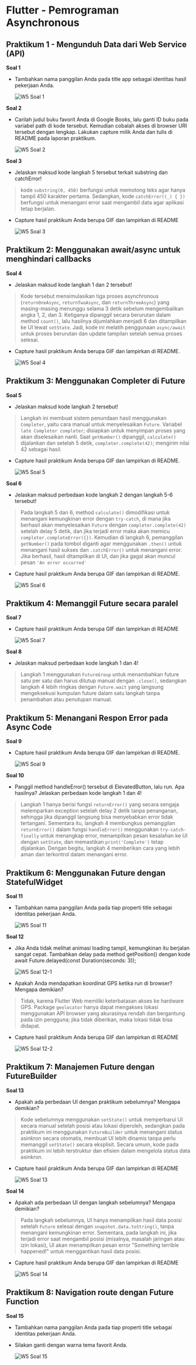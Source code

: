 # Flutter - Pemrograman Asynchronous

## Praktikum 1 - Mengunduh Data dari Web Service (API)
**Soal 1**
- Tambahkan nama panggilan Anda pada title app sebagai identitas hasil pekerjaan Anda.  

  ![W5 Soal 1](images/W5-soal1.jpg)

**Soal 2**
- Carilah judul buku favorit Anda di Google Books, lalu ganti ID buku pada variabel path di kode tersebut. Kemudian cobalah akses di browser URI tersebut dengan lengkap. Lakukan capture milik Anda dan tulis di README pada laporan praktikum.  

  ![W5 Soal 2](images/W5-soal2.jpg)

**Soal 3**
- Jelaskan maksud kode langkah 5 tersebut terkait substring dan catchError!  
> kode `substring(0, 450)` berfungsi untuk memotong teks agar hanya tampil 450 karakter pertama. Sedangkan, kode `catchError((_) { })` berfungsi untuk menangani error saat mengambil data agar aplikasi tetap berjalan.
- Capture hasil praktikum Anda berupa GIF dan lampirkan di README

  ![W5 Soal 3](images/W5-soal3.gif)  

## Praktikum 2: Menggunakan await/async untuk menghindari callbacks
**Soal 4**
- Jelaskan maksud kode langkah 1 dan 2 tersebut!  
> Kode tersebut mensimulasikan tiga proses asynchronous (`returnOneAsync`, `returnTwoAsync`, dan `returnThreeAsync`) yang masing-masing menunggu selama 3 detik sebelum mengembalikan angka 1, 2, dan 3. Ketiganya dipanggil secara berurutan dalam method `count()`, lalu hasilnya dijumlahkan menjadi 6 dan ditampilkan ke UI lewat `setState`. Jadi, kode ini melatih penggunaan `async/await` untuk proses berurutan dan update tampilan setelah semua proses selesai.
- Capture hasil praktikum Anda berupa GIF dan lampirkan di README.

  ![W5 Soal 4](images/W5-soal4.gif)

## Praktikum 3: Menggunakan Completer di Future
**Soal 5**
- Jelaskan maksud kode langkah 2 tersebut!  
> Langkah ini membuat sistem penundaan hasil menggunakan `Completer`, yaitu cara manual untuk menyelesaikan `Future`. Variabel `late Completer completer`; disiapkan untuk menyimpan proses yang akan diselesaikan nanti. Saat `getNumber()` dipanggil, `calculate()` dijalankan dan setelah 5 detik, `completer.complete(42)`; mengirim nilai 42 sebagai hasil.
- Capture hasil praktikum Anda berupa GIF dan lampirkan di README.

  ![W5 Soal 5](images/W5-soal5.gif)

**Soal 6**
- Jelaskan maksud perbedaan kode langkah 2 dengan langkah 5-6 tersebut!
> Pada langkah 5 dan 6, method `calculate()` dimodifikasi untuk menangani kemungkinan error dengan `try-catch`, di mana jika berhasil akan menyelesaikan `Future` dengan `completer.complete(42)` setelah delay 5 detik, dan jika terjadi error maka akan memicu `completer.completeError({})`. Kemudian di langkah 6, pemanggilan `getNumber()` pada tombol diganti agar menggunakan `.then()` untuk menangani hasil sukses dan `.catchError()` untuk menangani error. Jika berhasil, hasil ditampilkan di UI, dan jika gagal akan muncul pesan `'An error occurred'`  
- Capture hasil praktikum Anda berupa GIF dan lampirkan di README.

  ![W5 Soal 6](images/W5-soal6.gif)


## Praktikum 4: Memanggil Future secara paralel
**Soal 7**
- Capture hasil praktikum Anda berupa GIF dan lampirkan di README

  ![W5 Soal 7](images/W5-soal7.gif)

**Soal 8**
- Jelaskan maksud perbedaan kode langkah 1 dan 4!  
> Langkah 1 menggunakan `FutureGroup` untuk menambahkan future satu per satu dan harus ditutup manual dengan `.close()`, sedangkan langkah 4 lebih ringkas dengan `Future.wait` yang langsung mengeksekusi kumpulan future dalam satu langkah tanpa penambahan atau penutupan manual.

## Praktikum 5: Menangani Respon Error pada Async Code
**Soal 9**
- Capture hasil praktikum Anda berupa GIF dan lampirkan di README.

  ![W5 Soal 9](images/W5-soal9.gif)

**Soal 10**
- Panggil method handleError() tersebut di ElevatedButton, lalu run. Apa hasilnya? Jelaskan perbedaan kode langkah 1 dan 4!
> Langkah 1 hanya berisi fungsi `returnError()` yang secara sengaja melemparkan exception setelah delay 2 detik tanpa penanganan, sehingga jika dipanggil langsung bisa menyebabkan error tidak tertangani. Sementara itu, langkah 4 membungkus pemanggilan `returnError()` dalam fungsi `handleError()` menggunakan `try-catch-finally` untuk menangkap error, menampilkan pesan kesalahan ke UI dengan `setState`, dan memastikan `print('Complete')` tetap dijalankan. Dengan begitu, langkah 4 memberikan cara yang lebih aman dan terkontrol dalam menangani error.

## Praktikum 6: Menggunakan Future dengan StatefulWidget
**Soal 11**
- Tambahkan nama panggilan Anda pada tiap properti title sebagai identitas pekerjaan Anda.

  ![W5 Soal 11](images/W5-soal11.jpg)

**Soal 12**
- Jika Anda tidak melihat animasi loading tampil, kemungkinan itu berjalan sangat cepat. Tambahkan delay pada method getPosition() dengan kode await Future.delayed(const Duration(seconds: 3));

  ![W5 Soal 12-1](images/W5-soal12-1.jpg)
- Apakah Anda mendapatkan koordinat GPS ketika run di browser? Mengapa demikian?
> Tidak, karena Flutter Web memiliki keterbatasan akses ke hardware GPS. Package `geolocator` hanya dapat mengakses lokasi menggunakan API browser yang akurasinya rendah dan bergantung pada izin pengguna; jika tidak diberikan, maka lokasi tidak bisa didapat.
- Capture hasil praktikum Anda berupa GIF dan lampirkan di README

  ![W5 Soal 12-2](images/W5-soal12-2.gif)

## Praktikum 7: Manajemen Future dengan FutureBuilder
**Soal 13**
- Apakah ada perbedaan UI dengan praktikum sebelumnya? Mengapa demikian?
> Kode sebelumnya menggunakan `setState()` untuk memperbarui UI secara manual setelah posisi atau lokasi diperoleh, sedangkan pada praktikum ini menggunakan `FutureBuilder` untuk menangani status asinkron secara otomatis, membuat UI lebih dinamis tanpa perlu memanggil `setState()` secara eksplisit. Secara umum, kode pada praktikum ini lebih terstruktur dan efisien dalam mengelola status data asinkron.
- Capture hasil praktikum Anda berupa GIF dan lampirkan di README

  ![W5 Soal 13](images/W5-soal13.gif)

**Soal 14**
- Apakah ada perbedaan UI dengan langkah sebelumnya? Mengapa demikian?
> Pada langkah sebelumnya, UI hanya menampilkan hasil data posisi setelah `Future` selesai dengan `snapshot.data.toString()`, tanpa menangani kemungkinan error. Sementara, pada langkah ini, jika terjadi error saat mengambil posisi (misalnya, masalah jaringan atau izin lokasi), UI akan menampilkan pesan error "Something terrible happened!" untuk menggantikan hasil data posisi.
- Capture hasil praktikum Anda berupa GIF dan lampirkan di README

  ![W5 Soal 14](images/W5-soal14.gif)

## Praktikum 8: Navigation route dengan Future Function
**Soal 15**
- Tambahkan nama panggilan Anda pada tiap properti title sebagai identitas pekerjaan Anda.
- Silakan ganti dengan warna tema favorit Anda.

  ![W5 Soal 15](images/W5-soal15.jpg)